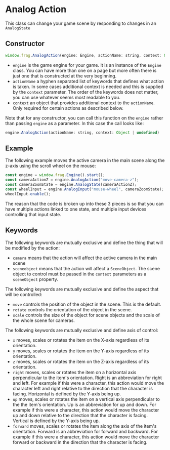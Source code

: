 # Analog Action

This class can change your game scene by responding to changes in an `AnalogState`

## Constructor
```javascript
window.frag.AnalogAction(engine: Engine, actionName: string, context: Object | undefined)
```

* `engine` is the game engine for your game. It is an instance of the `Engine` class. You can 
  have more than one on a page but more often there is just one that is constructed at the 
  very beginning.
* `actionName` a hyphen separated list of keywords that defines what action is taken. 
  In some cases additional context is needed and this is supplied by the `context` parameter.
  The order of the keywords does not matter, you can use whatever seems most readable to you.
* `context` an object that provides additional context to the `actionName`. Only required
  for certain actions as described below.

Note that for any constructor, you can call this function on the `engine` rather than passing
`engine` as a parameter. In this case the call looks like:

```javascript
engine.AnalogAction(actionName: string, context: Object | undefined)
```

## Example

The following example moves the active camera in the main scene along 
the z-axis using the scroll wheel on the mouse:

```javascript
const engine = window.frag.Engine().start();
const cameraActionZ = engine.AnalogAction("move-camera-z");
const cameraZoomState = engine.AnalogState(cameraActionZ);
const wheelInput = engine.AnalogInput("mouse-wheel", cameraZoomState);
wheelInput.enable();
```

The reason that the code is broken up into these 3 pieces is so that
you can have multiple actions linked to one state, and multiple input
devices controlling that input state.

## Keywords

The following keywords are mutually exclusive and define the thing that will
be modified by the action:
* `camera` means that the action will affect the active camera in the main scene
* `sceneobject` means that the action will affect a `SceneObject`. The scene object
  to control must be passed in the `context` parameters as a `sceneObject` property.

The following keywords are mutually exclusive and define the aspect that will be
controlled:
* `move` controls the position of the object in the scene. This is the default.
* `rotate` controls the orientation of the object in the scene.
* `scale` controls the size of the object for scene objects and the scale of the whole scene for cameras.

The following keywords are mutually exclusive and define axis of control:
* `x` moves, scales or rotates the item on the X-axis regardless of its orientation.
* `y` moves, scales or rotates the item on the Y-axis regardless of its orientation.
* `z` moves, scales or rotates the item on the Z-axis regardless of its orientation.
* `right` moves, scales or rotates the item on a horizontal axis perpendicular to the item's orientation. 
  Right is an abbreviation for right and left. For example if this were a character, this
  action would move the character left and right relative to the direction that the character
  is facing. Horizontal is defined by the Y-axis being up.
* `up` moves, scales or rotates the item on a vertical axis perpendicular to the the item's
  orientation. Up is an abbreviation for up and down. For example if this were a character, this
  action would move the character up and down relative to the direction that the character
  is facing. Vertical is defined by the Y-axis being up.
* `forward` moves, scales or rotates the item along the axis of the item's orientation. 
  Forward is an abbreviation for forward and backward. For example if this were a character, this
  action would move the character forward or backward in the direction that the character is
  facing.
